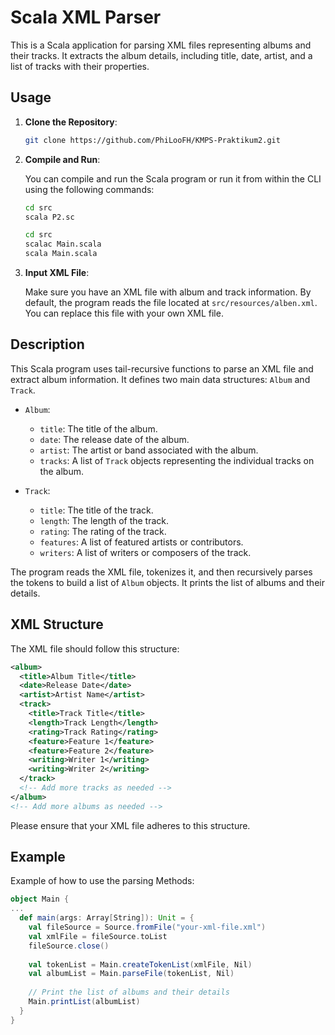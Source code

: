 # Scala XML Parser

This is a Scala application for parsing XML files representing albums and their tracks. It extracts the album details, including title, date, artist, and a list of tracks with their properties.

## Usage

1. **Clone the Repository**:

   ```bash
   git clone https://github.com/PhiLooFH/KMPS-Praktikum2.git
   ```

2. **Compile and Run**:

   You can compile and run the Scala program or run it from within the CLI using the following commands:

   ```bash
   cd src
   scala P2.sc
   ```

   ```bash
   cd src
   scalac Main.scala
   scala Main.scala
   ```

3. **Input XML File**:

   Make sure you have an XML file with album and track information. By default, the program reads the file located at `src/resources/alben.xml`. You can replace this file with your own XML file.

## Description

This Scala program uses tail-recursive functions to parse an XML file and extract album information. It defines two main data structures: `Album` and `Track`.

- `Album`:
   - `title`: The title of the album.
   - `date`: The release date of the album.
   - `artist`: The artist or band associated with the album.
   - `tracks`: A list of `Track` objects representing the individual tracks on the album.

- `Track`:
   - `title`: The title of the track.
   - `length`: The length of the track.
   - `rating`: The rating of the track.
   - `features`: A list of featured artists or contributors.
   - `writers`: A list of writers or composers of the track.

The program reads the XML file, tokenizes it, and then recursively parses the tokens to build a list of `Album` objects. It prints the list of albums and their details.

## XML Structure

The XML file should follow this structure:

```xml
<album>
  <title>Album Title</title>
  <date>Release Date</date>
  <artist>Artist Name</artist>
  <track>
    <title>Track Title</title>
    <length>Track Length</length>
    <rating>Track Rating</rating>
    <feature>Feature 1</feature>
    <feature>Feature 2</feature>
    <writing>Writer 1</writing>
    <writing>Writer 2</writing>
  </track>
  <!-- Add more tracks as needed -->
</album>
<!-- Add more albums as needed -->
```

Please ensure that your XML file adheres to this structure.

## Example

Example of how to use the parsing Methods:

```scala
object Main {
...
  def main(args: Array[String]): Unit = {
    val fileSource = Source.fromFile("your-xml-file.xml")
    val xmlFile = fileSource.toList
    fileSource.close()
    
    val tokenList = Main.createTokenList(xmlFile, Nil)
    val albumList = Main.parseFile(tokenList, Nil)
    
    // Print the list of albums and their details
    Main.printList(albumList)
  }
}
